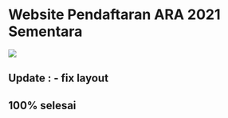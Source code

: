 # Website Pendaftaran ARA 2021 Sementara

![](https://github.com/BryanYehuda/WebsiteARA2020/blob/Sulthon/ara.gif)

## Update : - fix layout

## 100% selesai
